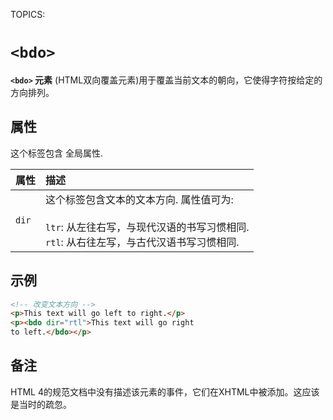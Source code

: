 TOPICS: <bdo>

# `<bdo>`

**`<bdo>` 元素** (HTML双向覆盖元素)用于覆盖当前文本的朝向，它使得字符按给定的方向排列。

## 属性

这个标签包含 全局属性.

| 属性 | 描述 |
| :-- | :-- |
| `dir` | 这个标签包含文本的文本方向. 属性值可为:<br><br>`ltr`: 从左往右写，与现代汉语的书写习惯相同.<br>`rtl`: 从右往左写，与古代汉语书写习惯相同. |

## 示例

```html
<!-- 改变文本方向 -->
<p>This text will go left to right.</p>
<p><bdo dir="rtl">This text will go right
to left.</bdo></p>
```

## 备注

HTML 4的规范文档中没有描述该元素的事件，它们在XHTML中被添加。这应该是当时的疏忽。
